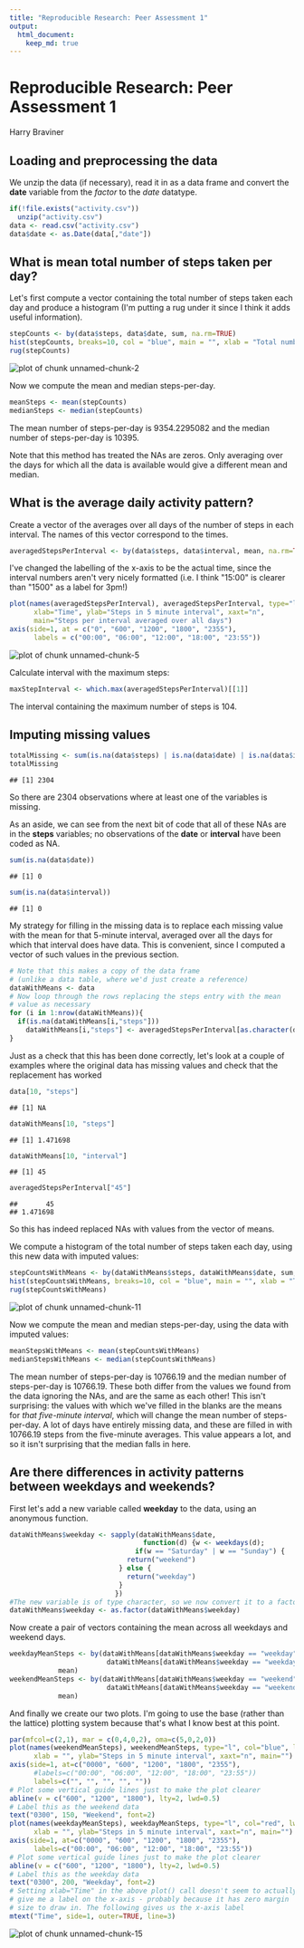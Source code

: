 ```yaml
---
title: "Reproducible Research: Peer Assessment 1"
output: 
  html_document:
    keep_md: true
---
```


Reproducible Research: Peer Assessment 1
========================================
Harry Braviner


## Loading and preprocessing the data

We unzip the data (if necessary), read it in as a data frame and convert the **date** variable from the *factor* to the *date* datatype.


```r
if(!file.exists("activity.csv"))
  unzip("activity.csv")
data <- read.csv("activity.csv")
data$date <- as.Date(data[,"date"])
```



## What is mean total number of steps taken per day?

Let's first compute a vector containing the total number of steps taken each day and produce a histogram (I'm putting a rug under it since I think it adds useful information).


```r
stepCounts <- by(data$steps, data$date, sum, na.rm=TRUE)
hist(stepCounts, breaks=10, col = "blue", main = "", xlab = "Total number of steps taken in a day")
rug(stepCounts)
```

![plot of chunk unnamed-chunk-2](figure/unnamed-chunk-2-1.png) 

Now we compute the mean and median steps-per-day.


```r
meanSteps <- mean(stepCounts)
medianSteps <- median(stepCounts)
```

The mean number of steps-per-day is 9354.2295082 and the median number of steps-per-day is 10395.

Note that this method has treated the NAs are zeros. Only averaging over the days for which all the data is available would give a different mean and median.

## What is the average daily activity pattern?

Create a vector of the averages over all days of the number of steps in each interval.
The names of this vector correspond to the times.


```r
averagedStepsPerInterval <- by(data$steps, data$interval, mean, na.rm=TRUE, simplify=TRUE)
```

I've changed the labelling of the x-axis to be the actual time, since the interval numbers aren't very nicely formatted (i.e. I think "15:00" is clearer than "1500" as a label for 3pm!)


```r
plot(names(averagedStepsPerInterval), averagedStepsPerInterval, type="l", col="red",
      xlab="Time", ylab="Steps in 5 minute interval", xaxt="n",
      main="Steps per interval averaged over all days")
axis(side=1, at = c("0", "600", "1200", "1800", "2355"),
      labels = c("00:00", "06:00", "12:00", "18:00", "23:55"))
```

![plot of chunk unnamed-chunk-5](figure/unnamed-chunk-5-1.png) 

Calculate interval with the maximum steps:


```r
maxStepInterval <- which.max(averagedStepsPerInterval)[[1]]
```

The interval containing the maximum number of steps is 104.

## Imputing missing values


```r
totalMissing <- sum(is.na(data$steps) | is.na(data$date) | is.na(data$interval))
totalMissing
```

```
## [1] 2304
```
So there are 2304 observations where at least one of the variables is missing.

As an aside, we can see from the next bit of code that all of these NAs are in the **steps** variables;
no observations of the **date** or **interval** have been coded as NA.

```r
sum(is.na(data$date))
```

```
## [1] 0
```

```r
sum(is.na(data$interval))
```

```
## [1] 0
```

My strategy for filling in the missing data is to replace each missing value with the mean for that 5-minute interval, averaged over all the days for which that interval does have data.
This is convenient, since I computed a vector of such values in the previous section.


```r
# Note that this makes a copy of the data frame
# (unlike a data table, where we'd just create a reference)
dataWithMeans <- data
# Now loop through the rows replacing the steps entry with the mean
# value as necessary
for (i in 1:nrow(dataWithMeans)){
  if(is.na(dataWithMeans[i,"steps"]))
    dataWithMeans[i,"steps"] <- averagedStepsPerInterval[as.character(dataWithMeans[i,"interval"])]
}
```

Just as a check that this has been done correctly, let's look at a couple of examples where the original data has missing values and check that the replacement has worked


```r
data[10, "steps"]
```

```
## [1] NA
```

```r
dataWithMeans[10, "steps"]
```

```
## [1] 1.471698
```

```r
dataWithMeans[10, "interval"]
```

```
## [1] 45
```

```r
averagedStepsPerInterval["45"]
```

```
##       45 
## 1.471698
```
So this has indeed replaced NAs with values from the vector of means.

We compute a histogram of the total number of steps taken each day, using this new data with imputed values:

```r
stepCountsWithMeans <- by(dataWithMeans$steps, dataWithMeans$date, sum, na.rm=TRUE)
hist(stepCountsWithMeans, breaks=10, col = "blue", main = "", xlab = "Total number of steps taken in a day")
rug(stepCountsWithMeans)
```

![plot of chunk unnamed-chunk-11](figure/unnamed-chunk-11-1.png) 

Now we compute the mean and median steps-per-day, using the data with imputed values:


```r
meanStepsWithMeans <- mean(stepCountsWithMeans)
medianStepsWithMeans <- median(stepCountsWithMeans)
```

The mean number of steps-per-day is 10766.19 and the median number of steps-per-day is 10766.19.
These both differ from the values we found from the data ignoring the NAs, and are the same as each other!
This isn't surprising: the values with which we've filled in the blanks are the means for *that five-minute interval*, which will change the mean number of steps-per-day.
A lot of days have entirely missing data, and these are filled in with 10766.19 steps from the five-minute averages.
This value appears a lot, and so it isn't surprising that the median falls in here.

## Are there differences in activity patterns between weekdays and weekends?

First let's add a new variable called **weekday** to the data, using an anonymous function.

```r
dataWithMeans$weekday <- sapply(dataWithMeans$date,
                                 function(d) {w <- weekdays(d);
				               if(w == "Saturday" | w == "Sunday") {
					         return("weekend")
					       } else {
					         return("weekday")
					       }
					      })
#The new variable is of type character, so we now convert it to a factor variable
dataWithMeans$weekday <- as.factor(dataWithMeans$weekday)
```

Now create a pair of vectors containing the mean across all weekdays and weekend days.

```r
weekdayMeanSteps <- by(dataWithMeans[dataWithMeans$weekday == "weekday", "steps"],
                        dataWithMeans[dataWithMeans$weekday == "weekday", "interval"],
			mean)
weekendMeanSteps <- by(dataWithMeans[dataWithMeans$weekday == "weekend", "steps"],
                        dataWithMeans[dataWithMeans$weekday == "weekend", "interval"],
			mean)
```

And finally we create our two plots.
I'm going to use the base (rather than the lattice) plotting system because that's what I know best at this point.

```r
par(mfcol=c(2,1), mar = c(0,4,0,2), oma=c(5,0,2,0))
plot(names(weekendMeanSteps), weekendMeanSteps, type="l", col="blue", lwd=2,
      xlab = "", ylab="Steps in 5 minute interval", xaxt="n", main="")
axis(side=1, at=c("0000", "600", "1200", "1800", "2355"),
      #labels=c("00:00", "06:00", "12:00", "18:00", "23:55"))
      labels=c("", "", "", "", ""))
# Plot some vertical guide lines just to make the plot clearer
abline(v = c("600", "1200", "1800"), lty=2, lwd=0.5)
# Label this as the weekend data
text("0300", 150, "Weekend", font=2)
plot(names(weekdayMeanSteps), weekdayMeanSteps, type="l", col="red", lwd=2,
      xlab = "", ylab="Steps in 5 minute interval", xaxt="n", main="")
axis(side=1, at=c("0000", "600", "1200", "1800", "2355"),
      labels=c("00:00", "06:00", "12:00", "18:00", "23:55"))
# Plot some vertical guide lines just to make the plot clearer
abline(v = c("600", "1200", "1800"), lty=2, lwd=0.5)
# Label this as the weekday data
text("0300", 200, "Weekday", font=2)
# Setting xlab="Time" in the above plot() call doesn't seem to actually
# give me a label on the x-axis - probably because it has zero margin
# size to draw in. The following gives us the x-axis label
mtext("Time", side=1, outer=TRUE, line=3)
```

![plot of chunk unnamed-chunk-15](figure/unnamed-chunk-15-1.png) 
